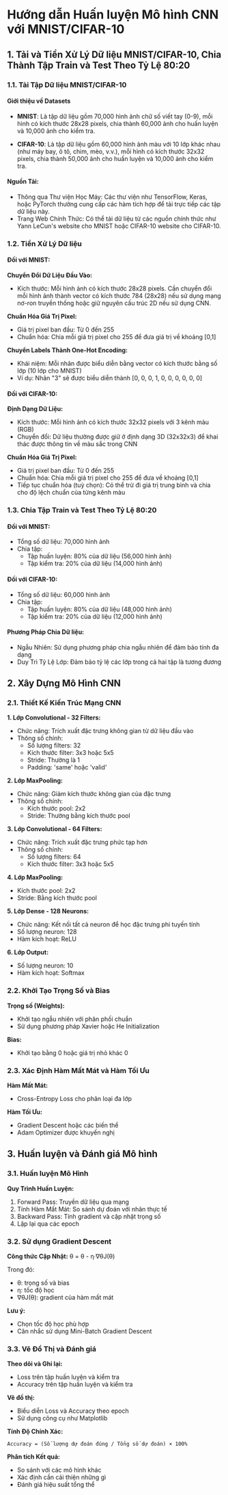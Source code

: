 # Hướng dẫn Huấn luyện Mô hình CNN với MNIST/CIFAR-10

## 1. Tải và Tiền Xử Lý Dữ liệu MNIST/CIFAR-10, Chia Thành Tập Train và Test Theo Tỷ Lệ 80:20

### 1.1. Tải Tập Dữ liệu MNIST/CIFAR-10

#### Giới thiệu về Datasets

- **MNIST**: Là tập dữ liệu gồm 70,000 hình ảnh chữ số viết tay (0-9), mỗi hình có kích thước 28x28 pixels, chia thành 60,000 ảnh cho huấn luyện và 10,000 ảnh cho kiểm tra.

- **CIFAR-10**: Là tập dữ liệu gồm 60,000 hình ảnh màu với 10 lớp khác nhau (như máy bay, ô tô, chim, mèo, v.v.), mỗi hình có kích thước 32x32 pixels, chia thành 50,000 ảnh cho huấn luyện và 10,000 ảnh cho kiểm tra.

#### Nguồn Tải:
- Thông qua Thư viện Học Máy: Các thư viện như TensorFlow, Keras, hoặc PyTorch thường cung cấp các hàm tích hợp để tải trực tiếp các tập dữ liệu này.
- Trang Web Chính Thức: Có thể tải dữ liệu từ các nguồn chính thức như Yann LeCun's website cho MNIST hoặc CIFAR-10 website cho CIFAR-10.

### 1.2. Tiền Xử Lý Dữ liệu

#### Đối với MNIST:

**Chuyển Đổi Dữ Liệu Đầu Vào:**
- Kích thước: Mỗi hình ảnh có kích thước 28x28 pixels. Cần chuyển đổi mỗi hình ảnh thành vector có kích thước 784 (28x28) nếu sử dụng mạng nơ-ron truyền thống hoặc giữ nguyên cấu trúc 2D nếu sử dụng CNN.

**Chuẩn Hóa Giá Trị Pixel:**
- Giá trị pixel ban đầu: Từ 0 đến 255
- Chuẩn hóa: Chia mỗi giá trị pixel cho 255 để đưa giá trị về khoảng [0,1]

**Chuyển Labels Thành One-Hot Encoding:**
- Khái niệm: Mỗi nhãn được biểu diễn bằng vector có kích thước bằng số lớp (10 lớp cho MNIST)
- Ví dụ: Nhãn "3" sẽ được biểu diễn thành [0, 0, 0, 1, 0, 0, 0, 0, 0, 0]

#### Đối với CIFAR-10:

**Định Dạng Dữ Liệu:**
- Kích thước: Mỗi hình ảnh có kích thước 32x32 pixels với 3 kênh màu (RGB)
- Chuyển đổi: Dữ liệu thường được giữ ở định dạng 3D (32x32x3) để khai thác được thông tin về màu sắc trong CNN

**Chuẩn Hóa Giá Trị Pixel:**
- Giá trị pixel ban đầu: Từ 0 đến 255
- Chuẩn hóa: Chia mỗi giá trị pixel cho 255 để đưa về khoảng [0,1]
- Tiếp tục chuẩn hóa (tuỳ chọn): Có thể trừ đi giá trị trung bình và chia cho độ lệch chuẩn của từng kênh màu

### 1.3. Chia Tập Train và Test Theo Tỷ Lệ 80:20

#### Đối với MNIST:
- Tổng số dữ liệu: 70,000 hình ảnh
- Chia tập:
  - Tập huấn luyện: 80% của dữ liệu (56,000 hình ảnh)
  - Tập kiểm tra: 20% của dữ liệu (14,000 hình ảnh)

#### Đối với CIFAR-10:
- Tổng số dữ liệu: 60,000 hình ảnh
- Chia tập:
  - Tập huấn luyện: 80% của dữ liệu (48,000 hình ảnh)
  - Tập kiểm tra: 20% của dữ liệu (12,000 hình ảnh)

#### Phương Pháp Chia Dữ liệu:
- Ngẫu Nhiên: Sử dụng phương pháp chia ngẫu nhiên để đảm bảo tính đa dạng
- Duy Trì Tỷ Lệ Lớp: Đảm bảo tỷ lệ các lớp trong cả hai tập là tương đương

## 2. Xây Dựng Mô Hình CNN

### 2.1. Thiết Kế Kiến Trúc Mạng CNN

**1. Lớp Convolutional - 32 Filters:**
- Chức năng: Trích xuất đặc trưng không gian từ dữ liệu đầu vào
- Thông số chính:
  - Số lượng filters: 32
  - Kích thước filter: 3x3 hoặc 5x5
  - Stride: Thường là 1
  - Padding: 'same' hoặc 'valid'

**2. Lớp MaxPooling:**
- Chức năng: Giảm kích thước không gian của đặc trưng
- Thông số chính:
  - Kích thước pool: 2x2
  - Stride: Thường bằng kích thước pool

**3. Lớp Convolutional - 64 Filters:**
- Chức năng: Trích xuất đặc trưng phức tạp hơn
- Thông số chính:
  - Số lượng filters: 64
  - Kích thước filter: 3x3 hoặc 5x5

**4. Lớp MaxPooling:**
- Kích thước pool: 2x2
- Stride: Bằng kích thước pool

**5. Lớp Dense - 128 Neurons:**
- Chức năng: Kết nối tất cả neuron để học đặc trưng phi tuyến tính
- Số lượng neuron: 128
- Hàm kích hoạt: ReLU

**6. Lớp Output:**
- Số lượng neuron: 10
- Hàm kích hoạt: Softmax

### 2.2. Khởi Tạo Trọng Số và Bias

**Trọng số (Weights):**
- Khởi tạo ngẫu nhiên với phân phối chuẩn
- Sử dụng phương pháp Xavier hoặc He Initialization

**Bias:**
- Khởi tạo bằng 0 hoặc giá trị nhỏ khác 0

### 2.3. Xác Định Hàm Mất Mát và Hàm Tối Ưu

**Hàm Mất Mát:**
- Cross-Entropy Loss cho phân loại đa lớp

**Hàm Tối Ưu:**
- Gradient Descent hoặc các biến thể
- Adam Optimizer được khuyến nghị

## 3. Huấn luyện và Đánh giá Mô hình

### 3.1. Huấn luyện Mô Hình

**Quy Trình Huấn Luyện:**
1. Forward Pass: Truyền dữ liệu qua mạng
2. Tính Hàm Mất Mát: So sánh dự đoán với nhãn thực tế
3. Backward Pass: Tính gradient và cập nhật trọng số
4. Lặp lại qua các epoch

### 3.2. Sử dụng Gradient Descent

**Công thức Cập Nhật:**
θ = θ - η∙∇θJ(θ)

Trong đó:
- θ: trọng số và bias
- η: tốc độ học
- ∇θJ(θ): gradient của hàm mất mát

**Lưu ý:**
- Chọn tốc độ học phù hợp
- Cân nhắc sử dụng Mini-Batch Gradient Descent

### 3.3. Vẽ Đồ Thị và Đánh giá

**Theo dõi và Ghi lại:**
- Loss trên tập huấn luyện và kiểm tra
- Accuracy trên tập huấn luyện và kiểm tra

**Vẽ đồ thị:**
- Biểu diễn Loss và Accuracy theo epoch
- Sử dụng công cụ như Matplotlib

**Tính Độ Chính Xác:**
```
Accuracy = (Số lượng dự đoán đúng / Tổng số dự đoán) × 100%
```

**Phân tích Kết quả:**
- So sánh với các mô hình khác
- Xác định cần cải thiện những gì
- Đánh giá hiệu suất tổng thể